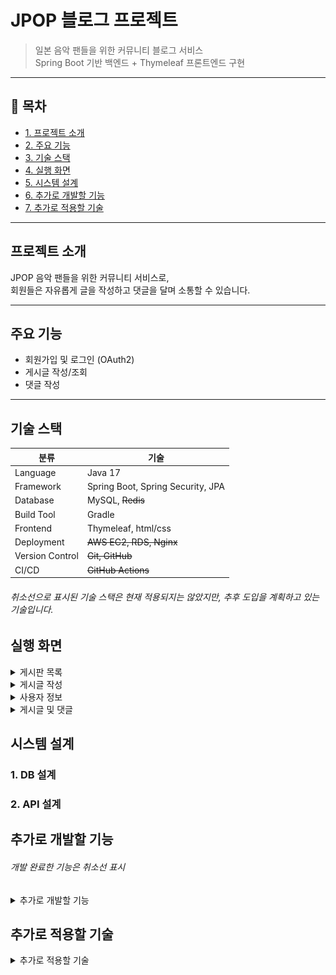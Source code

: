 # JPOP 블로그 프로젝트

> 일본 음악 팬들을 위한 커뮤니티 블로그 서비스  
> Spring Boot 기반 백엔드 + Thymeleaf 프론트엔드 구현

---

## 📌 목차
- [1. 프로젝트 소개](#프로젝트-소개)
- [2. 주요 기능](#주요-기능)
- [3. 기술 스택](#기술-스택)
- [4. 실행 화면](#실행-화면)
- [5. 시스템 설계](#시스템-설계)
- [6. 추가로 개발할 기능](#추가로-개발할-기능)
- [7. 추가로 적용할 기술](#추가로-적용할-기술)


---

## 프로젝트 소개

JPOP 음악 팬들을 위한 커뮤니티 서비스로,  
회원들은 자유롭게 글을 작성하고 댓글을 달며 소통할 수 있습니다.

---

## 주요 기능

-  회원가입 및 로그인 (OAuth2)
-  게시글 작성/조회
-  댓글 작성

---

## 기술 스택

| 분류 | 기술                                |
|------|-----------------------------------|
| Language | Java 17                           |
| Framework | Spring Boot, Spring Security, JPA |
| Database | MySQL, ~~Redis~~                      |
| Build Tool | Gradle                            |
| Frontend | Thymeleaf, html/css               |
| Deployment | ~~AWS EC2, RDS, Nginx~~           |
| Version Control | ~~Git, GitHub~~                   |
| CI/CD | ~~GitHub Actions~~                |
###### 취소선으로 표시된 기술 스택은 현재 적용되지는 않았지만, 추후 도입을 계획하고 있는 기술입니다.

## 실행 화면
<details>
<summary>게시판 목록</summary>

![1.png](src/main/resources/static/images/1.png)
</details>

<details>
<summary>게시글 작성</summary> 

![2.png](src/main/resources/static/images/1.png)
</details>

<details>
<summary>사용자 정보</summary>

![3.png](src/main/resources/static/images/3.png)
</details>

<details>
<summary>게시글 및 댓글</summary>

![4.png](src/main/resources/static/images/4.png)
</details>

## 시스템 설계

### 1. DB 설계

### 2. API 설계
## 추가로 개발할 기능
###### 개발 완료한 기능은 취소선 표시
<details>
<summary>추가로 개발할 기능</summary>
 - ~~post, user,comment 애그리거트 만들기~~
 - ~~각 애그리거트 도메인에 해당하는 controller, service, repository 작성하기~~
 - ~~게시물 작성 기능~~
 - ~~댓글 작성 기능~~
 - ~~oauth2를 이용한 로그인 기능~~
 - 게시물 삭제 기능
 - 게시물 수정 기능
 - 댓글 삭제 기능
 - 댓글 수정 기능
 - 회원탈퇴 기능 
 - 로그아웃 기능
 - 게시글이 많아졌을 때 페이징 기능 만들기
 - 홈화면 만들기(홈페이지 만들 시 인기 게시물 조회수 OR 좋아요 정렬로 홈 화면에 보이기)
 - User 애그리거트에 닉네임 필드 추가하기(닉네임 중복 검사 필수)
 - 글 작성하면 작성자 닉네임으로 표시(현재 작성자 이름으로 표시)
 - 로그인 페이지 만들기
 - 다른 소셜 로그인 추가하기(naver)
 - 로그인 jwt로 구현하기
 - 자체 로그인 폼 구현하기
 - 사용자 정보 페이지 기능 추가해서 만들기(로그아웃, 회원정보 변경 등)
 - 페이지별 로그인 유무 제대로 파악하기
 - Oauth2로 사용자 정보 받았을 때 추가 정보 얻는 페이지 만들고 추가 정보도 같이 사용자 정보에 등록하기
 - PostCreateRequestDto에서 userName으로 저장하지 않고 userId로 저장하기(usrName은 바뀔수도 있기 때문)(userId로 저장 후 데이터베이스로 조회해서 userName 꺼내오기)(userName에서 userNickname으로 변경도 해야함)
 - Like 애그리거트 만들기
 - Report 애그리거트 만들기
 - 가수 정보 애그리거트로 만들기
 - 홈화면에 오늘 하루 가장 많이 조회 or 언급된 가수 top5 나열하기
</details>

## 추가로 적용할 기술
<details>
<summary>추가로 적용할 기술</summary>
- JUnit을 활용한 단위 테스트 작성
- AWS EC2를 활용한 배포 환경 구성
- 게시글 이미지 S3 저장 기능 도입
- Nginx를 통한 로드 밸런싱 적용
- Github actions를 통한 CI/CD 자동화
- Redis로 좋아요/댓글 수, 인기게시물 캐싱
- Elasticsearch를 통한 검색 기능 개선
</details>